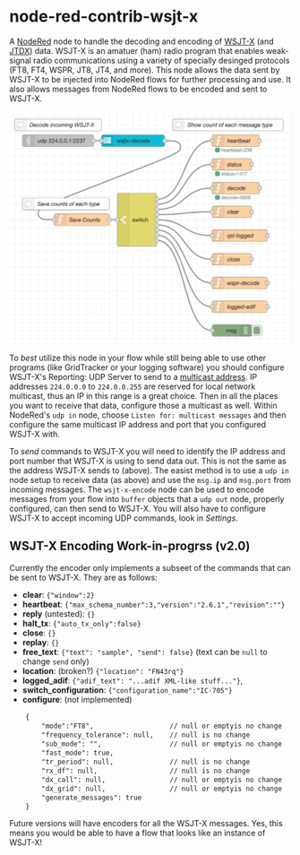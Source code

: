# node-red-contrib-wsjt-x

A [NodeRed](https://nodered.org) node to handle the decoding and encoding of [WSJT-X](https://www.physics.princeton.edu/pulsar/k1jt/wsjtx.html) (and [JTDX](https://www.jtdx.tech/en/)) data. WSJT-X is an amatuer (ham) radio program that enables weak-signal radio communications using a variety of specially desinged protocols (FT8, FT4, WSPR, JT8, JT4, and more). This node allows the data sent by WSJT-X to be injected into NodeRed flows for further processing and use. It also allows messages from NodeRed flows to be encoded and sent to WSJT-X.

![Example NodeRed Flow](wsjt-x-decode.png)

To *best* utilize this node in your flow while still being able to use other
programs (like GridTracker or your logging software) you should configure WSJT-X's Reporting: UDP Server to send to a [multicast address](https://en.wikipedia.org/wiki/Multicast_address). IP addresses `224.0.0.0` to `224.0.0.255` are reserved for local network multicast, thus an IP in this range is a great choice. Then in all the places you want to receive that data, configure those a multicast as well. Within NodeRed's `udp in` node, choose `Listen for: multicast messages` and then configure the same multicast IP address and port that you configured
WSJT-X with.

To *send* commands to WSJT-X you will need to identify the IP address and port number that WSJT-X is using to send data out. This is not the same as the address WSJT-X sends to (above). The easist method is to use a `udp in` node setup to receive data (as above) and use the `msg.ip` and `msg.port` from incoming messages. The `wsjt-x-encode` node can be used to encode messages from your flow into `buffer` objects that a `udp out` node, properly configured, can then send to WSJT-X. You will also have to configure WSJT-X to accept incoming UDP commands, look in *Settings*.

## WSJT-X Encoding Work-in-progrss (v2.0)

Currently the encoder only implements a subseet of the commands that can be sent to WSJT-X. They are as follows:

- **clear**: `{"window":2}`
- **heartbeat**: `{"max_schema_number":3,"version":"2.6.1","revision":""}`
- **reply** (untested): `{}`
- **halt_tx**: `{"auto_tx_only":false}`
- **close**: `{}`
- **replay**: `{}`
- **free_text**: `{"text": "sample", "send": false}` (text can be `null` to change `send` only)
- **location**: (broken?) `{"location": "FN43rq"}`
- **logged_adif**: `{"adif_text": "...adif XML-like stuff..."}`,
- **switch_configuration**: `{"configuration_name":"IC-705"}`
- **configure**: (not implemented)
```
    {
        "mode":"FT8",                   // null or emptyis no change
        "frequency_tolerance": null,    // null is no change 
        "sub_mode": "",                 // null or emptyis no change
        "fast_mode": true, 
        "tr_period": null,              // null is no change
        "rx_df": null,                  // null is no change
        "dx_call": null,                // null or emptyis no change 
        "dx_grid": null,                // null or emptyis no change
        "generate_messages": true
    }
```

Future versions will have encoders for all the WSJT-X messages. Yes, this means you would be able to have a flow that looks like an instance of WSJT-X!
